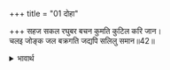 +++
title = "01 दोहा"

+++
सहज सकल रघुबर बचन कुमति कुटिल करि जान।  
चलइ जोङ्क जल बक्रगति जद्यपि सलिलु समान॥42॥  

<details><summary>भावार्थ</summary>

रघुकुल में श्रेष्ठ श्री रामचन्द्रजी के स्वभाव से ही सीधे वचनों को दुर्बुद्धि कैकेयी टेढा ही करके जान रही है, जैसे यद्यपि जल समान ही होता है, परन्तु जोङ्क उसमें टेढी चाल से ही चलती है॥42॥  
</details>



